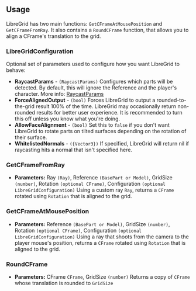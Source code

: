 ## Usage
LibreGrid has two main functions: `GetCFrameAtMousePosition` and `GetCFrameFromRay`. It also contains a `RoundCFrame` function, that allows you to align a CFrame's translation to the grid.

### LibreGridConfiguration
Optional set of parameters used to configure how you want LibreGrid to behave:
- **RaycastParams** - `(RaycastParams)` Configures which parts will be detected. By default, this will ignore the Reference and the player's character. More info: [RaycastParams](https://create.roblox.com/docs/reference/engine/datatypes/RaycastParams)
- **ForceAlignedOutput** - `(bool)` Forces LibreGrid to output a rounded-to-the-grid result 100% of the time. LibreGrid may occasionally return non-rounded results for better user experience. It is recommended to turn this off unless you know what you're doing.
- **AllowFaceAlignment** - `(bool)` Set this to `false` if you don't want LibreGrid to rotate parts on tilted surfaces depending on the rotation of their surface.
- **WhitelistedNormals** - `({Vector3})` If specified, LibreGrid will return nil if raycasting hits a normal that isn't specified here.

### GetCFrameFromRay
- **Parameters:** Ray `(Ray)`, Reference `(BasePart or Model)`, GridSize `(number)`, Rotation `(optional CFrame)`, Configuration `(optional LibreGridConfiguration)`
Using a custom ray `Ray`, returns a `CFrame` rotated using `Rotation` that is aligned to the grid.

### GetCFrameAtMousePosition
- **Parameters:** Reference `(BasePart or Model)`, GridSize `(number)`, Rotation `(optional CFrame)`, Configuration `(optional LibreGridConfiguration)`
Using a ray that shoots from the camera to the player mouse's position, returns a `CFrame` rotated using `Rotation` that is aligned to the grid.

### RoundCFrame
- **Parameters:** CFrame `CFrame`, GridSize `(number)`
Returns a copy of `CFrame` whose translation is rounded to `GridSize` 
